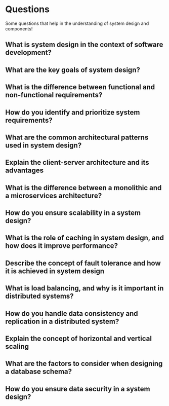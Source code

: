 # Questions

Some questions that help in the understanding of system design and components!

## What is system design in the context of software development?

## What are the key goals of system design?

## What is the difference between functional and non-functional requirements?

## How do you identify and prioritize system requirements?

## What are the common architectural patterns used in system design?

## Explain the client-server architecture and its advantages

## What is the difference between a monolithic and a microservices architecture?

## How do you ensure scalability in a system design?

## What is the role of caching in system design, and how does it improve performance?

## Describe the concept of fault tolerance and how it is achieved in system design

## What is load balancing, and why is it important in distributed systems?

## How do you handle data consistency and replication in a distributed system?

## Explain the concept of horizontal and vertical scaling

## What are the factors to consider when designing a database schema?

## How do you ensure data security in a system design?
